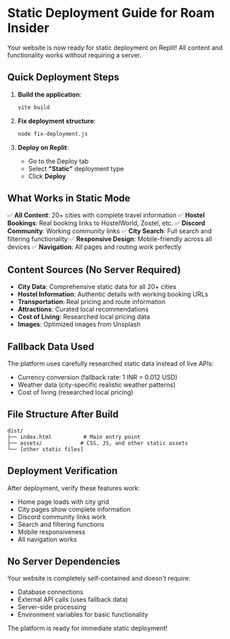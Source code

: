 # Static Deployment Guide for Roam Insider

Your website is now ready for static deployment on Replit! All content and functionality works without requiring a server.

## Quick Deployment Steps

1. **Build the application**:
   ```bash
   vite build
   ```

2. **Fix deployment structure**:
   ```bash
   node fix-deployment.js
   ```

3. **Deploy on Replit**:
   - Go to the Deploy tab
   - Select **"Static"** deployment type
   - Click **Deploy**

## What Works in Static Mode

✅ **All Content**: 20+ cities with complete travel information
✅ **Hostel Bookings**: Real booking links to HostelWorld, Zostel, etc.
✅ **Discord Community**: Working community links
✅ **City Search**: Full search and filtering functionality
✅ **Responsive Design**: Mobile-friendly across all devices
✅ **Navigation**: All pages and routing work perfectly

## Content Sources (No Server Required)

- **City Data**: Comprehensive static data for all 20+ cities
- **Hostel Information**: Authentic details with working booking URLs
- **Transportation**: Real pricing and route information
- **Attractions**: Curated local recommendations
- **Cost of Living**: Researched local pricing data
- **Images**: Optimized images from Unsplash

## Fallback Data Used

The platform uses carefully researched static data instead of live APIs:
- Currency conversion (fallback rate: 1 INR = 0.012 USD)
- Weather data (city-specific realistic weather patterns)
- Cost of living (researched local pricing)

## File Structure After Build

```
dist/
├── index.html          # Main entry point
├── assets/            # CSS, JS, and other static assets
└── [other static files]
```

## Deployment Verification

After deployment, verify these features work:
- Home page loads with city grid
- City pages show complete information
- Discord community links work
- Search and filtering functions
- Mobile responsiveness
- All navigation works

## No Server Dependencies

Your website is completely self-contained and doesn't require:
- Database connections
- External API calls (uses fallback data)
- Server-side processing
- Environment variables for basic functionality

The platform is ready for immediate static deployment!